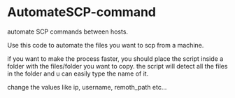 # AutomateSCP-command
automate SCP commands between hosts.

Use this  code to automate the files you want to scp from  a machine. 

if you want to make the process faster, you should place the script inside a folder with the files/folder you want to copy. the script will detect all the files in the folder and u can easily type the name of it.

change the values like ip, username, remoth_path etc...
